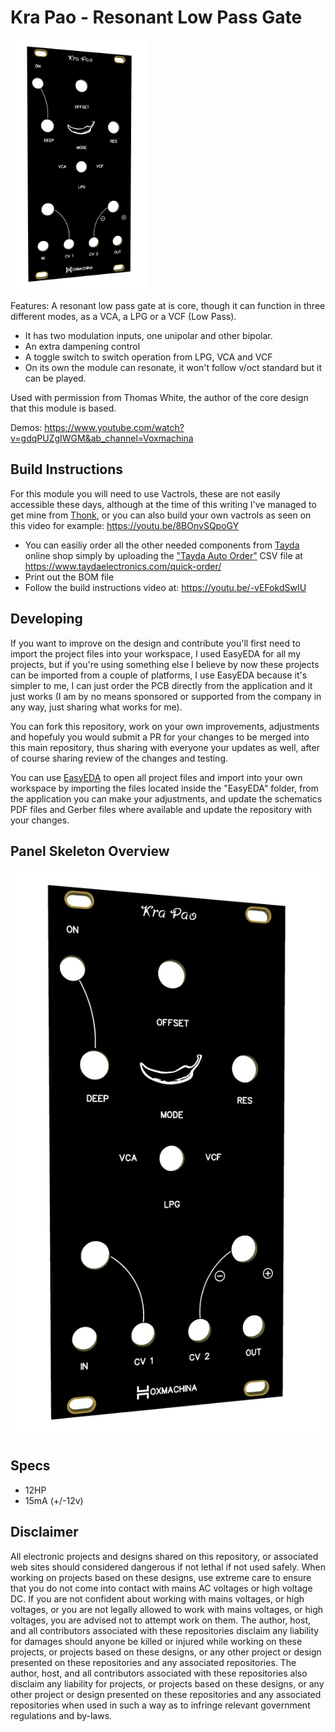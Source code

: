 # Kra Pao - Resonant Low Pass Gate

<img src="./Images/3d_faceplate.png" height="400px">

Features:
A resonant low pass gate at is core, though it can function in three different modes, as a VCA, a LPG or a VCF (Low Pass).

* It has two modulation inputs, one unipolar and other bipolar.
* An extra dampening control
* A toggle switch to switch operation from LPG, VCA and VCF
* On its own the module can resonate, it won't follow v/oct standard but it can be played.

Used with permission from Thomas White, the author of the core design that this module is based.

Demos: https://www.youtube.com/watch?v=gdqPUZgIWGM&ab_channel=Voxmachina

## Build Instructions

For this module you will need to use Vactrols, these are not easily accessible these days, although at the time of this writing I've managed to get mine from [Thonk](https://www.thonk.co.uk/), or you can also build your own vactrols as seen on this video for example: https://youtu.be/8BOnvSQpoGY

* You can easiliy order all the other needed components from [Tayda](https://www.taydaelectronics.com) online shop simply by uploading the ["Tayda Auto Order"](./Tayda%20Auto%20Order.csv) CSV file at https://www.taydaelectronics.com/quick-order/
* Print out the BOM file
* Follow the build instructions video at: https://youtu.be/-vEFokdSwIU

## Developing
If you want to improve on the design and contribute you'll first need to import the project files into your workspace, I used EasyEDA for all my projects, but if you're using something else I believe by now these projects can be imported from a couple of platforms, I use EasyEDA because it's simpler to me, I can just order the PCB directly from the application and it just works (I am by no means sponsored or supported from the company in any way, just sharing what works for me).

You can fork this repository, work on your own improvements, adjustments and hopefuly you would submit a PR for your changes to be merged into this main repository, thus sharing with everyone your updates as well, after of course sharing review of the changes and testing.

You can use [EasyEDA](https://easyeda.com/) to open all project files and import into your own workspace by importing the files located inside the "EasyEDA" folder, from the application you can make your adjustments, and update the schematics PDF files and Gerber files where available and update the repository with your changes.

## Panel Skeleton Overview
![panel](./Images/3d_faceplate.png)

## Specs

* 12HP
* 15mA (+/-12v)

## Disclaimer
All electronic projects and designs shared on this repository, or associated web sites should considered dangerous if not lethal if not used safely. When working on projects based on these designs, use extreme care to ensure that you do not come into contact with mains AC voltages or high voltage DC. If you are not confident about working with mains voltages, or high voltages, or you are not legally allowed to work with mains voltages, or high voltages, you are advised not to attempt work on them. The author, host, and all contributors associated with these repositories disclaim any liability for damages should anyone be killed or injured while working on these projects, or projects based on these designs, or any other project or design presented on these repositories and any associated repositories. The author, host, and all contributors associated with these repositories also disclaim any liability for projects, or projects based on these designs, or any other project or design presented on these repositories and any associated repositories when used in such a way as to infringe relevant government regulations and by-laws. 